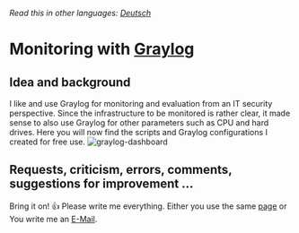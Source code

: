*Read this in other languages: [Deutsch](README.de.md)*

# Monitoring with [Graylog](https://www.graylog.org)

## Idea and background
I like and use Graylog for monitoring and evaluation from an IT security perspective. Since the infrastructure to be monitored is rather clear, it made sense to also use Graylog for other parameters such as CPU and hard drives.
Here you will now find the scripts and Graylog configurations I created for free use.
![graylog-dashboard](https://github.com/YoishoDev/MonitoringToGraylog/assets/151641017/ffa82c70-9b03-4c66-83df-96e79a3337de)

## Requests, criticism, errors, comments, suggestions for improvement ...

Bring it on! :+1: Please write me everything.
Either you use the same [page](https://github.com/YoishoDev/MonitoringToGraylog/issues) or\
You write me an <a href="mailto:development@yoisho.de">E-Mail<a>.
